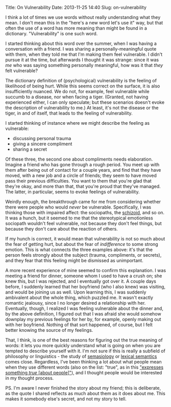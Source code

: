 Title: On Vulnerability
Date: 2013-11-25 14:40
Slug: on-vulnerability

I think a lot of times we use words without really understanding what they mean. I don't mean this in the "here's a new word let's use it" way, but that often the use of a word has more meaning than might be found in a dictionary. "Vulnerability" is one such word.

I started thinking about this word over the summer, when I was having a conversation with a friend. I was sharing a personally-meaningful quote with them, when they told me that I'm making them feel vulnerable. I didn't pursue it at the time, but afterwards I thought it was strange: since it was *me* who was saying something personally meaningful, how was it that *they* felt vulnerable?

The dictionary definition of (psychological) vulnerability is the feeling of likelihood of being hurt. While this seems correct on the surface, it is also insufficiently nuanced. We do not, for example, feel vulnerable while succumb to a disease, nor when facing a tiger.  (Granted, not having experienced either, I can only speculate; but these scenarios doesn't evoke the description of vulnerability to me.) At least, it's not the disease or the tiger, in and of itself, that leads to the feeling of vulnerability.

I started thinking of instance where we might describe the feeling as vulnerable:

-   discussing personal trauma
-   giving a sincere compliment
-   sharing a secret

Of these three, the second one about compliments needs elaboration.  Imagine a friend who has gone through a rough period. You meet up with them after being out of contact for a couple years, and find that they have moved, with a new job and a circle of friends; they seem to have moved pass their previous difficulties. You want to them that you're glad that they're okay, and more than that, that you're proud that they've managed. The latter, in particular, seems to evoke feelings of vulnerability.

Weirdly enough, the breakthrough came for me from considering whether there were people who would *never* be vulnerable. Specifically, I was thinking those with impaired affect: the sociopaths, the [schizoid](http://en.wikipedia.org/wiki/Schizoid_personality_disorder), and so on. It was a hunch, but it seemed to me that the stereotypical emotionless sociopath wouldn't feel vulnerable, not because they don't feel things, but because they don't care about the reaction of others.

If my hunch is correct, it would mean that vulnerability is not so much about the fear of getting hurt, but about the fear of *indifference* to some strong emotion. This is what connects the three examples above: it's that the person feels strongly about the subject (trauma, compliments, or secrets), and they fear that this feeling might be dismissed as unimportant.

A more recent experience of mine seemed to confirm this explanation. I was meeting a friend for dinner, someone whom I used to have a crush on; she knew this, but I was rejected, and I eventually got over it. A couple days before, I suddenly learned that her boyfriend (who I also knew) was visiting, and would be joining us as well. Upon learning this, I was suddenly ambivalent about the whole thing, which puzzled me. It wasn't exactly romantic jealousy, since I no longer desired a relationship with her. Eventually, though, I realized I was feeling vulnerable about the dinner and, by the above definition, I figured out that I was afraid she would somehow downplay my previous feelings for her by, for example, openly making out with her boyfriend. Nothing of that sort happened, of course, but I felt better knowing the source of my feelings.

That, I think, is one of the best reasons for figuring out the true meaning of words: it lets you more quickly understand what is going on when you are tempted to describe yourself with it. I'm not sure if this is really a subfield of philosophy or linguistics - the study of [semasiology](http://en.wikipedia.org/wiki/Semasiology) or [lexical semantics](http://en.wikipedia.org/wiki/Lexical_semantics) comes close.  Regardless, I've been thinking a lot about what people mean when they use different words (also on the list: "true", as in this ["expresses something *true* [about people]"](http://leftoversoup.com/archive.php?num=294)), and I thought people would be interested in my thought process.

PS. I'm aware I never finished the story about my friend; this is deliberate, as the quote I shared reflects as much about them as it does about me. This makes it somebody else's secret, and not my story to tell.

